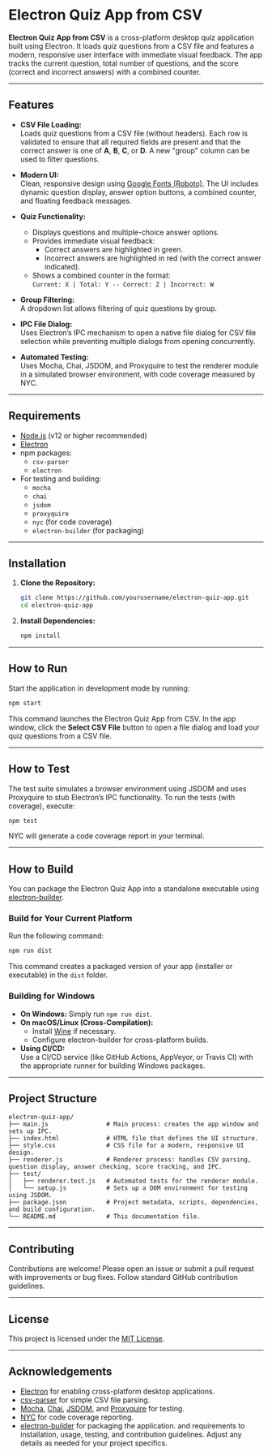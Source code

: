 # Electron Quiz App from CSV

**Electron Quiz App from CSV** is a cross-platform desktop quiz application built using Electron. It loads quiz questions from a CSV file and features a modern, responsive user interface with immediate visual feedback. The app tracks the current question, total number of questions, and the score (correct and incorrect answers) with a combined counter.

---

## Features

- **CSV File Loading:**  
  Loads quiz questions from a CSV file (without headers). Each row is validated to ensure that all required fields are present and that the correct answer is one of **A**, **B**, **C**, or **D**. A new "group" column can be used to filter questions.

- **Modern UI:**  
  Clean, responsive design using [Google Fonts (Roboto)](https://fonts.google.com/specimen/Roboto). The UI includes dynamic question display, answer option buttons, a combined counter, and floating feedback messages.

- **Quiz Functionality:**  
  - Displays questions and multiple-choice answer options.
  - Provides immediate visual feedback:
    - Correct answers are highlighted in green.
    - Incorrect answers are highlighted in red (with the correct answer indicated).
  - Shows a combined counter in the format:  
    `Current: X | Total: Y -- Correct: Z | Incorrect: W`

- **Group Filtering:**  
  A dropdown list allows filtering of quiz questions by group.

- **IPC File Dialog:**  
  Uses Electron’s IPC mechanism to open a native file dialog for CSV file selection while preventing multiple dialogs from opening concurrently.

- **Automated Testing:**  
  Uses Mocha, Chai, JSDOM, and Proxyquire to test the renderer module in a simulated browser environment, with code coverage measured by NYC.

---

## Requirements

- [Node.js](https://nodejs.org/) (v12 or higher recommended)
- [Electron](https://www.electronjs.org/)
- npm packages:
  - `csv-parser`
  - `electron`
- For testing and building:
  - `mocha`
  - `chai`
  - `jsdom`
  - `proxyquire`
  - `nyc` (for code coverage)
  - `electron-builder` (for packaging)

---

## Installation

1. **Clone the Repository:**

   ```bash
   git clone https://github.com/yourusername/electron-quiz-app.git
   cd electron-quiz-app
   ```

2. **Install Dependencies:**

   ```bash
   npm install
   ```

---

## How to Run

Start the application in development mode by running:

```bash
npm start
```

This command launches the Electron Quiz App from CSV. In the app window, click the **Select CSV File** button to open a file dialog and load your quiz questions from a CSV file.

---

## How to Test

The test suite simulates a browser environment using JSDOM and uses Proxyquire to stub Electron’s IPC functionality. To run the tests (with coverage), execute:

```bash
npm test
```

NYC will generate a code coverage report in your terminal.

---

## How to Build

You can package the Electron Quiz App into a standalone executable using [electron-builder](https://www.electron.build/).

### Build for Your Current Platform

Run the following command:

```bash
npm run dist
```

This command creates a packaged version of your app (installer or executable) in the `dist` folder.

### Building for Windows

- **On Windows:** Simply run `npm run dist`.
- **On macOS/Linux (Cross-Compilation):**
  - Install [Wine](https://www.winehq.org/) if necessary.
  - Configure electron-builder for cross-platform builds.
- **Using CI/CD:**  
  Use a CI/CD service (like GitHub Actions, AppVeyor, or Travis CI) with the appropriate runner for building Windows packages.

---

## Project Structure

```
electron-quiz-app/
├── main.js                # Main process: creates the app window and sets up IPC.
├── index.html             # HTML file that defines the UI structure.
├── style.css              # CSS file for a modern, responsive UI design.
├── renderer.js            # Renderer process: handles CSV parsing, question display, answer checking, score tracking, and IPC.
├── test/
│   ├── renderer.test.js   # Automated tests for the renderer module.
│   └── setup.js           # Sets up a DOM environment for testing using JSDOM.
├── package.json           # Project metadata, scripts, dependencies, and build configuration.
└── README.md              # This documentation file.
```

---

## Contributing

Contributions are welcome! Please open an issue or submit a pull request with improvements or bug fixes. Follow standard GitHub contribution guidelines.

---

## License

This project is licensed under the [MIT License](LICENSE).

---

## Acknowledgements

- [Electron](https://www.electronjs.org/) for enabling cross-platform desktop applications.
- [csv-parser](https://www.npmjs.com/package/csv-parser) for simple CSV file parsing.
- [Mocha](https://mochajs.org/), [Chai](https://www.chaijs.com/), [JSDOM](https://github.com/jsdom/jsdom), and [Proxyquire](https://www.npmjs.com/package/proxyquire) for testing.
- [NYC](https://github.com/istanbuljs/nyc) for code coverage reporting.
- [electron-builder](https://www.electron.build/) for packaging the application.
 and requirements to installation, usage, testing, and contribution guidelines. Adjust any details as needed for your project specifics.